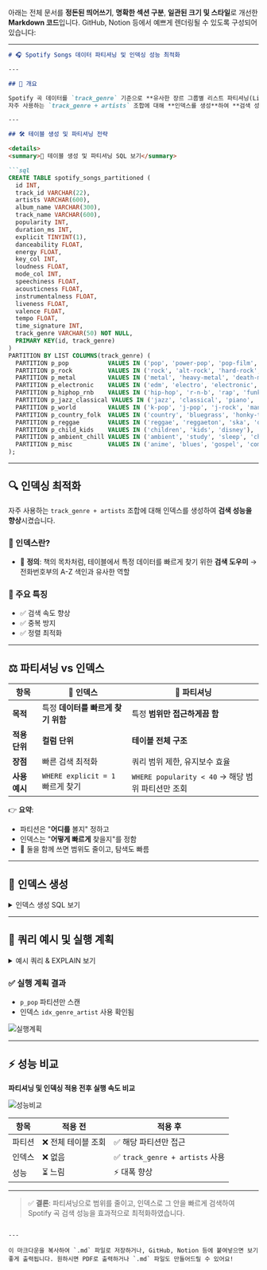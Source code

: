 아래는 전체 문서를 **정돈된 띄어쓰기**, **명확한 섹션 구분**, **일관된 크기 및 스타일**로 개선한 **Markdown 코드**입니다. GitHub, Notion 등에서 예쁘게 렌더링될 수 있도록 구성되어 있습니다:

---

````markdown
# 🎧 Spotify Songs 데이터 파티셔닝 및 인덱싱 성능 최적화

---

## 📌 개요

Spotify 곡 데이터를 `track_genre` 기준으로 **유사한 장르 그룹별 리스트 파티셔닝(List Partitioning)** 하였으며,  
자주 사용하는 `track_genre + artists` 조합에 대해 **인덱스를 생성**하여 **검색 성능을 최적화**하였습니다.

---

## 🛠️ 테이블 생성 및 파티셔닝 전략

<details>
<summary>🎵 테이블 생성 및 파티셔닝 SQL 보기</summary>

```sql
CREATE TABLE spotify_songs_partitioned (
  id INT,
  track_id VARCHAR(22),
  artists VARCHAR(600),
  album_name VARCHAR(300),
  track_name VARCHAR(600),
  popularity INT,
  duration_ms INT,
  explicit TINYINT(1),
  danceability FLOAT,
  energy FLOAT,
  key_col INT,
  loudness FLOAT,
  mode_col INT,
  speechiness FLOAT,
  acousticness FLOAT,
  instrumentalness FLOAT,
  liveness FLOAT,
  valence FLOAT,
  tempo FLOAT,
  time_signature INT,
  track_genre VARCHAR(50) NOT NULL,
  PRIMARY KEY(id, track_genre)
)
PARTITION BY LIST COLUMNS(track_genre) (
  PARTITION p_pop           VALUES IN ('pop', 'power-pop', 'pop-film', 'synth-pop', 'party'),
  PARTITION p_rock          VALUES IN ('rock', 'alt-rock', 'hard-rock', 'punk', 'punk-rock', 'grunge', 'psych-rock', 'rock-n-roll', 'garage', 'indie', 'indie-pop', 'emo', 'guitar', 'rockabilly'),
  PARTITION p_metal         VALUES IN ('metal', 'heavy-metal', 'death-metal', 'black-metal', 'grindcore', 'metalcore', 'hardcore', 'hardstyle'),
  PARTITION p_electronic    VALUES IN ('edm', 'electro', 'electronic', 'techno', 'trance', 'house', 'deep-house', 'progressive-house', 'minimal-techno', 'chicago-house', 'detroit-techno', 'dubstep', 'idm', 'drum-and-bass', 'breakbeat', 'club'),
  PARTITION p_hiphop_rnb    VALUES IN ('hip-hop', 'r-n-b', 'rap', 'funk', 'soul'),
  PARTITION p_jazz_classical VALUES IN ('jazz', 'classical', 'piano', 'instrumental', 'opera'),
  PARTITION p_world         VALUES IN ('k-pop', 'j-pop', 'j-rock', 'mandopop', 'cantopop', 'french', 'german', 'turkish', 'iranian', 'swedish', 'malay', 'latin', 'latino', 'spanish', 'brazil', 'mpb', 'forro', 'samba', 'pagode', 'sertanejo', 'world-music', 'indian'),
  PARTITION p_country_folk  VALUES IN ('country', 'bluegrass', 'honky-tonk', 'folk', 'singer-songwriter', 'songwriter'),
  PARTITION p_reggae        VALUES IN ('reggae', 'reggaeton', 'ska', 'dub', 'dancehall'),
  PARTITION p_child_kids    VALUES IN ('children', 'kids', 'disney'),
  PARTITION p_ambient_chill VALUES IN ('ambient', 'study', 'sleep', 'chill', 'new-age'),
  PARTITION p_misc          VALUES IN ('anime', 'blues', 'gospel', 'comedy', 'happy', 'sad', 'romance', 'show-tunes', 'alternative', 'groove', 'goth', 'trip-hop', 'tango', 'acoustic', 'british')
);
````

</details>

---

## 🔍 인덱싱 최적화

자주 사용하는 `track_genre + artists` 조합에 대해 인덱스를 생성하여 **검색 성능을 향상**시켰습니다.

### 🧠 인덱스란?

* 📖 **정의**: 책의 목차처럼, 테이블에서 특정 데이터를 빠르게 찾기 위한 **검색 도우미**
  → 전화번호부의 A-Z 색인과 유사한 역할

### 📌 주요 특징

* ✅ 검색 속도 향상
* ✅ 중복 방지
* ✅ 정렬 최적화

---

## ⚖️ 파티셔닝 vs 인덱스

| 항목        | 🔎 인덱스                      | 📂 파티셔닝                                 |
| --------- | --------------------------- | --------------------------------------- |
| **목적**    | 특정 **데이터를 빠르게 찾기 위함**       | 특정 **범위만 접근하게끔 함**                      |
| **적용 단위** | **컬럼 단위**                   | **테이블 전체 구조**                           |
| **장점**    | 빠른 검색 최적화                   | 쿼리 범위 제한, 유지보수 효율                       |
| **사용 예시** | `WHERE explicit = 1` 빠르게 찾기 | `WHERE popularity < 40` → 해당 범위 파티션만 조회 |

👉 **요약**:

* 파티션은 "**어디를** 볼지" 정하고
* 인덱스는 "**어떻게 빠르게** 찾을지"를 정함
* 🧩 둘을 함께 쓰면 범위도 줄이고, 탐색도 빠름

---

## 🔧 인덱스 생성

<details>
<summary>인덱스 생성 SQL 보기</summary>

```sql
CREATE INDEX idx_genre_artist 
ON spotify_songs_partitioned (track_genre, artists);
```

</details>

---

## 🔎 쿼리 예시 및 실행 계획

<details>
<summary>예시 쿼리 & EXPLAIN 보기</summary>

```sql
-- 예시 쿼리
SELECT track_name, popularity  
FROM spotify_songs_partitioned 
WHERE track_genre = 'pop' AND artists = 'Arko' 
ORDER BY track_name DESC 
LIMIT 10;

-- 실행 계획
EXPLAIN SELECT track_name, popularity  
FROM spotify_songs_partitioned 
WHERE track_genre = 'pop' AND artists = 'Arko' 
ORDER BY track_name DESC 
LIMIT 10;
```

</details>

### ✅ 실행 계획 결과

* `p_pop` 파티션만 스캔
* 인덱스 `idx_genre_artist` 사용 확인됨

![실행계획](https://github.com/user-attachments/assets/094468c0-0b39-44ce-89e0-0111ee530c98)

---

## ⚡ 성능 비교

**파티셔닝 및 인덱싱 적용 전후 실행 속도 비교**

![성능비교](https://github.com/user-attachments/assets/aa84296a-aaab-40bd-8693-b0fab74696ea)

| 항목  | 적용 전        | 적용 후                         |
| --- | ----------- | ---------------------------- |
| 파티션 | ❌ 전체 테이블 조회 | ✅ 해당 파티션만 접근                 |
| 인덱스 | ❌ 없음        | ✅ `track_genre + artists` 사용 |
| 성능  | ⏳ 느림        | ⚡ 대폭 향상                      |

---

> ✅ **결론**: 파티셔닝으로 범위를 줄이고, 인덱스로 그 안을 빠르게 검색하여 Spotify 곡 검색 성능을 효과적으로 최적화하였습니다.

```

---

이 마크다운을 복사하여 `.md` 파일로 저장하거나, GitHub, Notion 등에 붙여넣으면 보기 좋게 출력됩니다. 원하시면 PDF로 출력하거나 `.md` 파일도 만들어드릴 수 있어요!
```
